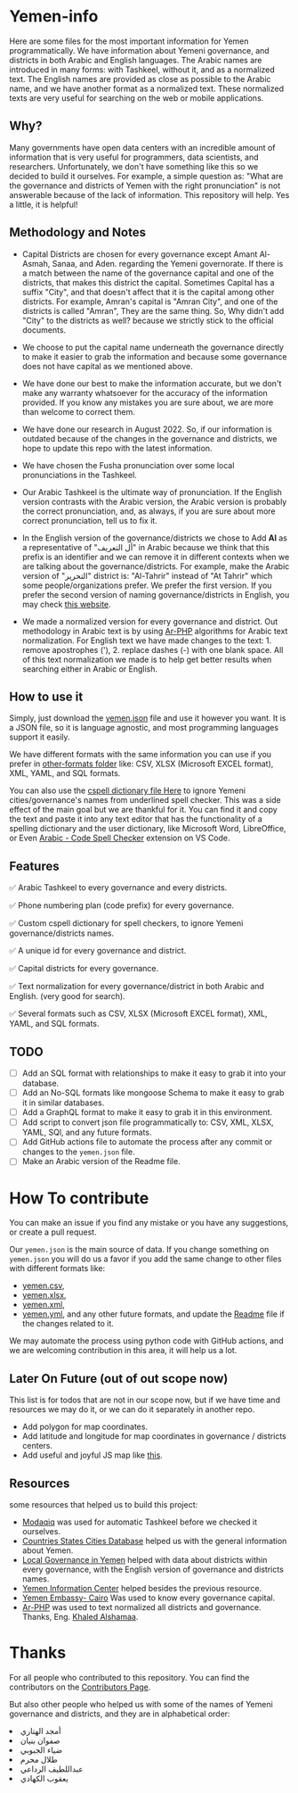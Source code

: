 # Yemen-info

Here are some files for the most important information for Yemen programmatically. We have information about Yemeni governance, and districts in both Arabic and English languages.
The Arabic names are introduced in many forms: with Tashkeel, without it, and as a normalized text.
The English names are provided as close as possible to the Arabic name, and we have another format as a normalized text. These normalized texts are very useful for searching on the web or mobile applications.

## Why?

Many governments have open data centers with an incredible amount of information that is very useful for programmers, data scientists, and researchers. Unfortunately, we don't have something like this so we decided to build it ourselves.
For example, a simple question as: "What are the governance and districts of Yemen with the right pronunciation" is not answerable because of the lack of information.
This repository will help. Yes a little, it is helpful!

## Methodology and Notes

- Capital Districts are chosen for every governance except Amant Al-Asmah, Sanaa, and Aden. regarding the Yemeni governorate. If there is a match between the name of the governance capital and one of the districts, that makes this district the capital. Sometimes Capital has a suffix "City", and that doesn't affect that it is the capital among other districts. For example, Amran's capital is "Amran City", and one of the districts is called "Amran", They are the same thing. So, Why didn't add "City" to the districts as well? because we strictly stick to the official documents.

- We choose to put the capital name underneath the governance directly to make it easier to grab the information and because some governance does not have capital as we mentioned above.

- We have done our best to make the information accurate, but we don't make any warranty whatsoever for the accuracy of the information provided. If you know any mistakes you are sure about, we are more than welcome to correct them.

- We have done our research in August 2022. So, if our information is outdated because of the changes in the governance and districts, we hope to update this repo with the latest information.

- We have chosen the Fusha pronunciation over some local pronunciations in the Tashkeel.

- Our Arabic Tashkeel is the ultimate way of pronunciation. If the English version contrasts with the Arabic version, the Arabic version is probably the correct pronunciation, and, as always, if you are sure about more correct pronunciation, tell us to fix it.

- In the English version of the governance/districts we chose to Add **Al** as a representative of "أل التعريف" in Arabic because we think that this prefix is an identifier and we can remove it in different contexts when we are talking about the governance/districts. For example, make the Arabic version of "التحرير" district is: "Al-Tahrir" instead of "At Tahrir" which some people/organizations prefer. We prefer the first version. If you prefer the second version of naming governance/districts in English, you may check [this website](https://yemenlg.org/governorates/).

- We made a normalized version for every governance and district. Out methodology in Arabic text is by using [Ar-PHP](https://ar-php.org/github/examples/standard.php) algorithms for Arabic text normalization. For English text we have made changes to the text: 1. remove apostrophes ('), 2. replace dashes (-) with one blank space. All of this text normalization we made is to help get better results when searching either in Arabic or English.

## How to use it

Simply, just download the [yemen.json](https://github.com/Yemeni-Open-Source/Yemen-info/blob/main/yemen.json) file and use it however you want. It is a JSON file, so it is language agnostic, and most programming languages support it easily.

We have different formats with the same information you can use if you prefer in [other-formats folder](https://github.com/Yemeni-Open-Source/Yemen-info/tree/main/other-formats) like: CSV, XLSX (Microsoft EXCEL format), XML, YAML, and SQL formats.

You can also use the [cspell dictionary file Here](https://github.com/Yemeni-Open-Source/Yemen-info/blob/main/.cspell/custom-dictionary-workspace.txt) to ignore Yemeni cities/governance's names from underlined spell checker. This was a side effect of the main goal but we are thankful for it. You can find it and copy the text and paste it into any text editor that has the functionality of a spelling dictionary and the user dictionary, like Microsoft Word, LibreOffice, or Even [Arabic - Code Spell Checker](https://marketplace.visualstudio.com/items?itemName=streetsidesoftware.code-spell-checker-arabic) extension on VS Code.

## Features

✅ Arabic Tashkeel to every governance and every districts.

✅ Phone numbering plan (code prefix) for every governance.

✅ Custom cspell dictionary for spell checkers, to ignore Yemeni governance/districts names.

✅ A unique id for every governance and district.

✅ Capital districts for every governance.

✅ Text normalization for every governance/district in both Arabic and English. (very good for search).

✅ Several formats such as CSV, XLSX (Microsoft EXCEL format), XML, YAML, and SQL formats.

## TODO

- [ ] Add an SQL format with relationships to make it easy to grab it into your database.
- [ ] Add an No-SQL formats like mongoose Schema to make it easy to grab it in similar databases.
- [ ] Add a GraphQL format to make it easy to grab it in this environment.
- [ ] Add script to convert json file programmatically to: CSV, XML, XLSX, YAML, SQl, and any future formats.
- [ ] Add GitHub actions file to automate the process after any commit or changes to the `yemen.json` file.
- [ ] Make an Arabic version of the Readme file.

# How To contribute

You can make an issue if you find any mistake or you have any suggestions, or create a pull request.

Our `yemen.json` is the main source of data. If you change something on `yemen.json` you will do us a favor if you add the same change to other files with different formats like:

- [yemen.csv]('./other-formats/yemen.csv'),
- [yemen.xlsx](./other-formats/yemen.xlsx),
- [yemen.xml](./other-formats/yemen.xml),
- [yemen.yml]('./other-formats/yemen.yml'),
  and any other future formats, and update the [Readme](https://github.com/Yemeni-Open-Source/Yemen-info/edit/main/README.md) file if the changes related to it.

We may automate the process using python code with GitHub actions, and we are welcoming contribution in this area, it will help us a lot.

## Later On Future (out of out scope now)

This list is for todos that are not in our scope now, but if we have time and resources we may do it, or we can do it separately in another repo.

- Add polygon for map coordinates.
- Add latitude and longitude for map coordinates in governance / districts centers.
- Add useful and joyful JS map like [this](https://yemenlg.org/ar/).

## Resources

some resources that helped us to build this project:

- [Modaqiq](https://dictionary.alc.ae/modaqiq) was used for automatic Tashkeel before we checked it ourselves.
- [Countries States Cities Database](https://github.com/dr5hn/countries-states-cities-database) helped us with the general information about Yemen.
- [Local Governance in Yemen](https://yemenlg.org/ar/%d8%a7%d9%84%d9%85%d8%ad%d8%a7%d9%81%d8%b8%d8%a7%d8%aa/) helped with data about districts within every governance, with the English version of governance and districts names.
- [Yemen Information Center](https://yemen-nic.info/yemen/gover/) helped besides the previous resource.
- [Yemen Embassy- Cairo](http://www.yemenembassy-cairo.com/aboutyemen6.asp) Was used to know every governance capital.
- [Ar-PHP](https://github.com/khaled-alshamaa/ar-php) was used to text normalized all districts and governance. Thanks, Eng. [Khaled Alshamaa](https://github.com/khaled-alshamaa).

# Thanks

For all people who contributed to this repository. You can find the contributors on the [Contributors Page](https://github.com/Yemeni-Open-Source/Yemen-info/graphs/contributors).

But also other people who helped us with some of the names of Yemeni governance and districts, and they are in alphabetical order:

<div style="direction: lrt;">
    <li>أمجد الهتاري</li>
    <li>صفوان بنيان</li>
    <li>ضياء الجبوبي</li>
    <li>طلال محرم</li>
    <li>عبداللطيف الرداعي</li>
    <li>يعقوب الكهادي</li>
<div>
